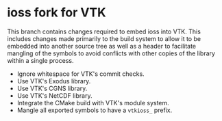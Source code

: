 # ioss fork for VTK

This branch contains changes required to embed ioss into VTK. This includes
changes made primarily to the build system to allow it to be embedded into
another source tree as well as a header to facilitate mangling of the symbols
to avoid conflicts with other copies of the library within a single process.

  * Ignore whitespace for VTK's commit checks.
  * Use VTK's Exodus library.
  * Use VTK's CGNS library.
  * Use VTK's NetCDF library.
  * Integrate the CMake build with VTK's module system.
  * Mangle all exported symbols to have a `vtkioss_` prefix.
